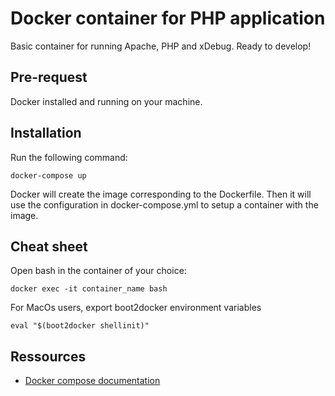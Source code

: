# Docker container for PHP application

Basic container for running Apache, PHP and xDebug. Ready to develop!

## Pre-request

Docker installed and running on your machine.

## Installation

Run the following command:

```
docker-compose up
```

Docker will create the image corresponding to the Dockerfile. Then it will use the configuration in 
docker-compose.yml to setup a container with the image.

## Cheat sheet

Open bash in the container of your choice:

```
docker exec -it container_name bash
```

For MacOs users, export boot2docker environment variables

```
eval "$(boot2docker shellinit)" 
```

## Ressources

- [Docker compose documentation](https://docs.docker.com/compose/)